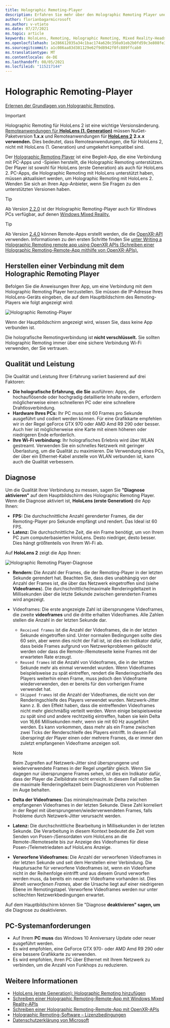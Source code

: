 ```yaml
---
title: Holographic Remoting-Player
description: Erfahren Sie mehr über den Holographic Remoting Player und das Streamen holografischer Inhalte von einem PC HoloLens in Echtzeit über WLAN.
author: florianbagarmicrosoft
ms.author: v-vtieto
ms.date: 07/27/2021
ms.topic: article
keywords: HoloLens, Remoting, Holographic Remoting, Mixed Reality-Headset, Windows Mixed Reality-Headset, Virtual Reality-Headset, Diagnose, Leistung
ms.openlocfilehash: 1e286612035a34c1bac174a620c350a91eb2b0fd59c3e808fe3a99368e03f43c
ms.sourcegitcommit: a1c086aa83d381129e62f9d8942f0fc889ffcab0
ms.translationtype: MT
ms.contentlocale: de-DE
ms.lasthandoff: 08/05/2021
ms.locfileid: "115217144"
---
```

# <a name="holographic-remoting-player"></a>Holographic Remoting-Player

[Erlernen der Grundlagen von Holographic Remoting.](platform-capabilities-and-apis/holographic-remoting-overview.md)

>[!IMPORTANT]
>Holographic Remoting für HoloLens 2 ist eine wichtige Versionsänderung. [Remoteanwendungen für **HoloLens (1. Generation)**](add-holographic-remoting.md) müssen NuGet-Paketversion **1.x.x** und Remoteanwendungen für [ **HoloLens 2**](holographic-remoting-create-remote-wmr.md) **2.x.x verwenden.** Dies bedeutet, dass Remoteanwendungen, die für HoloLens 2, nicht mit HoloLens (1. Generation) und umgekehrt kompatibel sind.

Der [Holographic Remoting Player](https://www.microsoft.com/p/holographic-remoting-player/9nblggh4sv40) ist eine Begleit-App, die eine Verbindung mit PC-Apps und -Spielen herstellt, die Holographic Remoting unterstützen. Der Player ist sowohl für HoloLens (erste Generation) als auch für HoloLens 2.  PC-Apps, die Holographic Remoting mit HoloLens unterstützt haben, müssen aktualisiert werden, um Holographic Remoting mit HoloLens 2. Wenden Sie sich an Ihren App-Anbieter, wenn Sie Fragen zu den unterstützten Versionen haben.

>[!TIP]
>Ab Version [2.2.0](holographic-remoting-version-history.md#v2.2.0) ist der Holographic Remoting-Player auch für Windows PCs verfügbar, auf denen [Windows Mixed Reality.](../../discover/navigating-the-windows-mixed-reality-home.md)

>[!TIP]
>Ab Version [2.4.0](holographic-remoting-version-history.md#v2.4.0) können Remote-Apps erstellt werden, die die [OpenXR-API](../native/openxr.md) verwenden. Informationen zu den ersten Schritte finden Sie [unter Writing a Holographic Remoting remote app using OpenXR APIs (Schreiben einer Holographic Remoting-Remote-App mithilfe von OpenXR-APIs).](holographic-remoting-create-remote-openxr.md)

## <a name="connecting-to-the-holographic-remoting-player"></a>Herstellen einer Verbindung mit dem Holographic Remoting Player

Befolgen Sie die Anweisungen Ihrer App, um eine Verbindung mit dem Holographic Remoting Player herzustellen. Sie müssen die IP-Adresse Ihres HoloLens-Geräts eingeben, die auf dem Hauptbildschirm des Remoting-Players wie folgt angezeigt wird:

![Holographic Remoting-Player](images/holographicremotingplayer.png)

Wenn der Hauptbildschirm angezeigt wird, wissen Sie, dass keine App verbunden ist.

Die holografische Remotingverbindung ist **nicht verschlüsselt.** Sie sollten Holographic Remoting immer über eine sichere Verbindung Wi-Fi verwenden, der Sie vertrauen.

## <a name="quality-and-performance"></a>Qualität und Leistung

Die Qualität und Leistung Ihrer Erfahrung variiert basierend auf drei Faktoren:
* **Die holografische Erfahrung, die Sie** ausführen: Apps, die hochauflösende oder hochgradig detaillierte Inhalte rendern, erfordern möglicherweise einen schnelleren PC oder eine schnellere Drahtlosverbindung.
* **Hardware Ihres PCs:** Ihr PC muss mit 60 Frames pro Sekunde ausgeführt und codiert werden können. Für eine Grafikkarte empfehlen wir in der Regel geForce GTX 970 oder AMD Amd R9 290 oder besser. Auch hier ist möglicherweise eine Karte mit einem höheren oder niedrigeren Ende erforderlich.
* **Ihre Wi-Fi verbindung:** Ihr holografisches Erlebnis wird über WLAN gestreamt. Verwenden Sie ein schnelles Netzwerk mit geringer Überlastung, um die Qualität zu maximieren. Die Verwendung eines PCs, der über ein Ethernet-Kabel anstelle von WLAN verbunden ist, kann auch die Qualität verbessern.

## <a name="diagnostics"></a>Diagnose

Um die Qualität Ihrer Verbindung zu messen, sagen Sie **"Diagnose aktivieren"** auf dem Hauptbildschirm des Holographic Remoting Player. Wenn die Diagnose aktiviert ist, **HoloLens (erste Generation)** die App Ihnen:

* **FPS:** Die durchschnittliche Anzahl gerenderter Frames, die der Remoting-Player pro Sekunde empfängt und rendert. Das Ideal ist 60 FPS.
* **Latenz:** Die durchschnittliche Zeit, die ein Frame benötigt, um von Ihrem PC zum computerbasierten HoloLens. Desto niedriger, desto besser. Dies hängt größtenteils von Ihrem Wi-Fi ab.

Auf **HoloLens 2** zeigt die App Ihnen:

![Holographic Remoting Player-Diagnose](images/holographicremotingplayer-diag.png)

* **Rendern:** Die Anzahl der Frames, die der Remoting-Player in der letzten Sekunde gerendert hat. Beachten Sie, dass dies unabhängig von der Anzahl der Frames ist, die über das Netzwerk eingetroffen sind (siehe **Videoframes**). Die durchschnittliche/maximale Renderingdeltazeit in Millisekunden über die letzte Sekunde zwischen gerenderten Frames wird angezeigt.

* Videoframes: Die erste angezeigte Zahl ist übersprungene Videoframes, die zweite **videoframes** und die dritte erhalten Videoframes. Alle Zahlen stellen die Anzahl in der letzten Sekunde dar.
    * ```Received frames``` ist die Anzahl der Videoframes, die in der letzten Sekunde eingetroffen sind. Unter normalen Bedingungen sollte dies 60 sein, aber wenn dies nicht der Fall ist, ist dies ein Indikator dafür, dass beide Frames aufgrund von Netzwerkproblemen gelöscht werden oder dass die Remote-/Remoteseite keine Frames mit der erwarteten Rate erzeugt.
    * ```Reused frames``` ist die Anzahl von Videoframes, die in der letzten Sekunde mehr als einmal verwendet wurden. Wenn Videoframes beispielsweise zu spät eintreffen, rendert die Renderingschleife  des Players weiterhin einen Frame, muss jedoch den Videoframe wiederverwenden, den er bereits für den vorherigen Frame verwendet hat.
    * ```Skipped frames``` ist die Anzahl der Videoframes, die nicht von der Renderingschleife des Players verwendet wurden. Netzwerk-Jitter kann z. B. den Effekt haben, dass die eintreffenden Videoframes nicht mehr gleichmäßig verteilt werden. Wenn einige beispielsweise zu spät sind und andere rechtzeitig eintreffen, haben sie kein Delta von 16,66 Millisekunden mehr, wenn sie mit 60 Hz ausgeführt werden. Es kann vorkommen, dass mehr als ein Frame zwischen zwei Ticks der Renderschleife des Players eintrifft. In diesem Fall überspringt *der* Player einen oder mehrere Frames, da er immer den zuletzt empfangenen Videoframe anzeigen soll.

    >[!NOTE]
    >Beim Zugreifen auf Netzwerk-Jitter sind übersprungene und wiederverwendete Frames in der Regel ungefähr gleich. Wenn Sie dagegen nur übersprungene Frames sehen, ist dies ein Indikator dafür, dass der Player die Zielbildrate nicht erreicht. In diesem Fall sollten Sie die maximale Renderingdeltazeit beim Diagnostizieren von Problemen im Auge behalten.

* **Delta der Videoframes:** Das minimale/maximale Delta zwischen empfangenen Videoframes in der letzten Sekunde. Diese Zahl korreliert in der Regel mit übersprungenen/wiederverwendeten Frames, falls Probleme durch Netzwerk-Jitter verursacht werden.
* **Latenz:** Die durchschnittliche Bearbeitung in Millisekunden in der letzten Sekunde. Die Verarbeitung in diesem Kontext bedeutet die Zeit vom Senden von Posen-/Sensordaten vom HoloLens an die Remote-/Remoteseite bis zur Anzeige des Videoframes für diese Posen-/Telemetriedaten auf HoloLens Anzeige.
* **Verworfene Videoframes:** Die Anzahl der verworfenen Videoframes in der letzten Sekunde und seit dem Herstellen einer Verbindung. Die Hauptursache für verworfene Videoframes ist, wenn ein Videoframe nicht in der Reihenfolge eintrifft und aus diesem Grund verworfen werden muss, da bereits ein neuerer Videoframe vorhanden ist. Dies ähnelt *verworfenen Frames,* aber die Ursache liegt auf einer niedrigeren Ebene im Remotingstapel. Verworfene Videoframes werden nur unter schlechten Netzwerkbedingungen erwartet.

Auf dem Hauptbildschirm können Sie "Diagnose **deaktivieren" sagen, um** die Diagnose zu deaktivieren.

## <a name="pc-system-requirements"></a>PC-Systemanforderungen
* Auf Ihrem **PC muss** das Windows 10 Anniversary Update oder neuer ausgeführt werden.
* Es wird empfohlen, eine GeForce GTX 970- oder AMD Amd R9 290 oder eine bessere Grafikkarte zu verwenden.
* Es wird empfohlen, ihren PC über Ethernet mit Ihrem Netzwerk zu verbinden, um die Anzahl von Funkhops zu reduzieren.

## <a name="see-also"></a>Weitere Informationen
* [HoloLens (erste Generation): Holographic Remoting hinzufügen](add-holographic-remoting.md)
* [Schreiben einer Holographic Remoting-Remote-App mit Windows Mixed Reality-APIs](holographic-remoting-create-remote-wmr.md)
* [Schreiben einer Holographic Remoting-Remote-App mit OpenXR-APIs](holographic-remoting-create-remote-openxr.md)
* [Holographic Remoting-Software – Lizenzbedingungen](/legal/mixed-reality/microsoft-holographic-remoting-software-license-terms)
* [Datenschutzerklärung von Microsoft](https://go.microsoft.com/fwlink/?LinkId=521839)